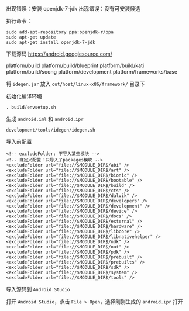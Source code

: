 

出现错误：安装 openjdk-7-jdk 出现错误：没有可安装候选 

执行命令：
```
sudo add-apt-repository ppa:openjdk-r/ppa  
sudo apt-get update   
sudo apt-get install openjdk-7-jdk 
```

下载源码
https://android.googlesource.com/

platform/build
platform/build/blueprint
platform/build/kati
platform/build/soong
platform/development
platform/frameworks/base


将 `idegen.jar` 放入 `out/host/linux-x86/framework/` 目录下

初始化编译环境

```
. build/envsetup.sh
```

生成 `android.iml` 和 `android.ipr`
```
development/tools/idegen/idegen.sh
```


导入前配置

```
<!-- excludeFolder: 不导入某些模块 -->
<!-- 自定义配置：只导入了packages模块 -->
<excludeFolder url="file://$MODULE_DIR$/abi" />
<excludeFolder url="file://$MODULE_DIR$/art" />
<excludeFolder url="file://$MODULE_DIR$/bionic" />
<excludeFolder url="file://$MODULE_DIR$/bootable" />
<excludeFolder url="file://$MODULE_DIR$/build" />
<excludeFolder url="file://$MODULE_DIR$/cts" />
<excludeFolder url="file://$MODULE_DIR$/dalvik" />
<excludeFolder url="file://$MODULE_DIR$/developers" />
<excludeFolder url="file://$MODULE_DIR$/development" />
<excludeFolder url="file://$MODULE_DIR$/device" />
<excludeFolder url="file://$MODULE_DIR$/docs" />
<excludeFolder url="file://$MODULE_DIR$/external" />
<excludeFolder url="file://$MODULE_DIR$/hardware" />
<excludeFolder url="file://$MODULE_DIR$/libcore" />
<excludeFolder url="file://$MODULE_DIR$/libnativehelper" />
<excludeFolder url="file://$MODULE_DIR$/ndk" />
<excludeFolder url="file://$MODULE_DIR$/out" />
<excludeFolder url="file://$MODULE_DIR$/pdk" />
<excludeFolder url="file://$MODULE_DIR$/prebuilt" />
<excludeFolder url="file://$MODULE_DIR$/prebuilts" />
<excludeFolder url="file://$MODULE_DIR$/sdk" />
<excludeFolder url="file://$MODULE_DIR$/system" />
<excludeFolder url="file://$MODULE_DIR$/tools" />
```


导入源码到 `Android Studio`

打开 `Android Studio`，点击 `File > Open`，选择刚刚生成的 `android.ipr` 打开
